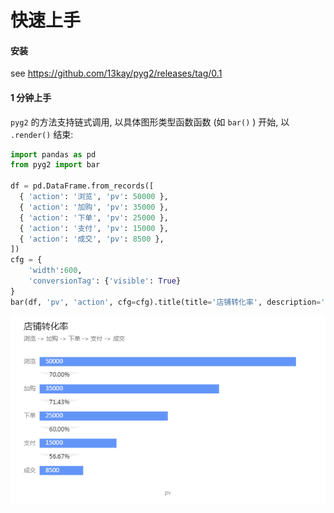 # 快速上手

#### 安装

see https://github.com/13kay/pyg2/releases/tag/0.1


#### 1 分钟上手

`pyg2` 的方法支持链式调用, 以具体图形类型函数函数 (如  `bar()` ) 开始, 以 `.render()` 结束:

```python
import pandas as pd
from pyg2 import bar

df = pd.DataFrame.from_records([
  { 'action': '浏览', 'pv': 50000 },
  { 'action': '加购', 'pv': 35000 },
  { 'action': '下单', 'pv': 25000 },
  { 'action': '支付', 'pv': 15000 },
  { 'action': '成交', 'pv': 8500 },
])
cfg = {
    'width':600,
    'conversionTag': {'visible': True}
}
bar(df, 'pv', 'action', cfg=cfg).title(title='店铺转化率', description='浏览 -> 加购 -> 下单 -> 支付 -> 成交').render()
```

![](../_media/quickstart.png)
